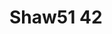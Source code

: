 <a name="material" />

# Shaw51 42
<script type="application/ld+json">
  {
    "@context": "https://schema.org/",
    "@type": "ChemicalSubstance",
    "http://purl.org/dc/terms/conformsTo":
      {
        "@type": "CreativeWork",
        "@id": "https://bioschemas.org/profiles/ChemicalSubstance/0.4-RELEASE/"
      },
    "@id": "https://egonw.github.io/nanowiki/nanowiki72.html#material",
    "name": "Shaw51 42",
    "sameAs": "http://127.0.0.1/mediawiki/index.php/Special:URIResolver/Shaw51_42"
  }
</script>

